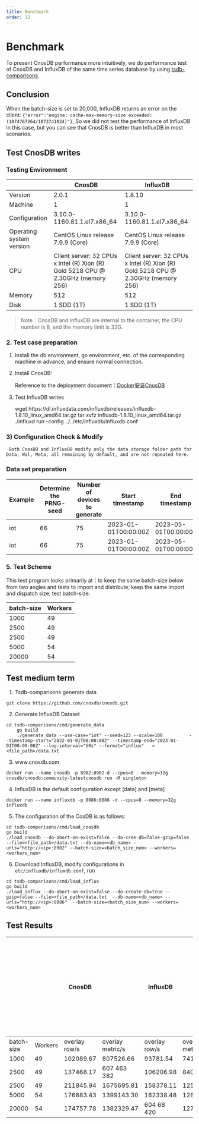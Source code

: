 ```yaml
---
title: Benchmark
order: 12
---
```


# Benchmark

To present CnosDB performance more intuitively, we do performance test of CnosDB and InfluxDB of the same time series database by using [tsdb-comparisons](https://github.com/cnosdb/tsdb-comparisons).

## Conclusion

When the batch-size is set to 20,000, InfluxDB returns an error on the client: `{"error":"engine: cache-max-memory-size exceeded: (1074767264/1073741824)"}`, So we did not test the performance of InfluxDB in this case, but you can see that CnosDB is better than InfluxDB in most scenarios.

## Test CnosDB writes

### Testing Environment

|                          | CnosDB                                                                                                                                    | InfluxDB                                                                                                                                  |
| ------------------------ | ----------------------------------------------------------------------------------------------------------------------------------------- | ----------------------------------------------------------------------------------------------------------------------------------------- |
| Version                  | 2.0.1                                                                                                                                     | 1.8.10                                                                                                                                    |
| Machine                  | 1                                                                                                                                         | 1                                                                                                                                         |
| Configuration            | 3.10.0-1160.81.1.el7.x86_64                                                                                          | 3.10.0-1160.81.1.el7.x86_64                                                                                          |
| Operating system version | CentOS Linux release 7.9.9 (Core)                                                                                      | CentOS Linux release 7.9.9 (Core)                                                                                      |
| CPU                      | Client server: 32 CPUs x Intel (R) Xion (R) Gold 5218 CPU @ 2.30GHz (memory 256) | Client server: 32 CPUs x Intel (R) Xion (R) Gold 5218 CPU @ 2.30GHz (memory 256) |
| Memory                   | 512                                                                                                                                       | 512                                                                                                                                       |
| Disk                     | 1 SDD (1T)                                                                                                             | 1 SDD (1T)                                                                                                             |

> Note：CnosDB and InfluxDB are internal to the container, the CPU number is 8, and the memory limit is 32G.

### 2. Test case preparation

1. Install the db environment, go environment, etc. of the corresponding machine in advance, and ensure normal connection.

2. Install CnosDB:

   Reference to the deployment document：[Docker安装CnosDB](../deemploy)

3. Test InfluxDB writes

   wget https\://dl.influxdata.com/influxdb/releases/influxdb-1.8.10_linux_amd64.tar.gz
   tar xvfz influxdb-1.8.10_linux_amd64.tar.gz
   ./influxd run -config ../../etc/influxdb/influxdb.conf

### 3) Configuration Check & Modify

```
 Both CnosDB and InfluxDB modify only the data storage folder path for Data, Wal, Meta, all remaining by default, and are not repeated here.
```

### Data set preparation

| Example | Determine the PRNG-seed | Number of devices to generate | Start timestamp      | End timestamp        | Interval between readings per device | Target database | Data Size | Data lines |
| ------- | ----------------------- | ----------------------------- | -------------------- | -------------------- | ------------------------------------ | --------------- | --------- | ---------- |
| iot     | 66                      | 75                            | 2023-01-01T00:00:00Z | 2023-05-01T00:00:00Z | 57                                   | CnosDB          | 8G        | 37,342,964 |
| iot     | 66                      | 75                            | 2023-01-01T00:00:00Z | 2023-05-01T00:00:00Z | 57                                   | InfluxDB        | 8G        | 37,342,964 |

### 5. Test Scheme

This test program looks primarily at：to keep the same batch-size below from two angles and tests to import and distribute; keep the same import and dispatch size; test batch-size.

| batch-size | Workers |
| ---------- | ------- |
| 1000       | 49      |
| 2500       | 49      |
| 2500       | 49      |
| 5000       | 54      |
| 20000      | 54      |

## Test medium term

1. Tsdb-comparisons generate data

```shell
git clone https://github.com/cnosdb/cnosdb.git
```

2. Generate InfluxDB Dataset

```shell
cd tsdb-comparisons/cmd/generate_data
   	go build
   	./generate_data --use-case="iot" --seed=123 --scale=100          --timestamp-start="2022-01-01T00:00:00Z" --timestamp-end="2023-01-01T00:00:00Z" --log-interval="50s" --format="influx"   > <file_path>/data.txt
```

3. www\.cnosdb.com

```shell
docker run --name cnosdb -p 8902:8902-d --cpus=8 --memory=32g cnosdb/cnosdb:community-latestcnosdb run -M singleton
```

4. InfluxDB is the default configuration except [data] and [meta]

```shell
docker run --name influxdb -p 8086:8086 -d --cpus=8 --memory=32g influxdb
```

5. The configuration of the CosDB is as follows:

```shell
cd tsdb-comparisons/cmd/load_cnosdb
go build
./load_cnosdb --do-abort-on-exist=false --do-cree-db=false-gzip=false --file=<file_path>/data.txt --db-name=<db_name> -urls="http://<ip>:8902" --batch-size=<batch_size_num> --workers=<workers_num>
```

6. Download InfluxDB, modify configurations in `etc/influxdb/influxdb.conf`, run

```shell
cd tsdb-comparisons/cmd/load_influx
go build
./load_influx --do-abort-on-exist=false --do-create-db=true --gzip=false --file=<file_path>/data.txt  --db-name=<db_name> --urls="http://<ip>:8086"  --batch-size=<batch_size_num> --workers=<workers_num>
```

## Test Results

|            |         | CnosDB        |                  | InfluxDB      |                  | With the increase of concurrent numbers, performance in some scenarios will also be improved, and CnosDB performance has a higher ceiling. |
| ---------- | ------- | ------------- | ---------------- | ------------- | ---------------- | ------------------------------------------------------------------------------------------------------------------------------------------ |
| batch-size | Workers | overlay row/s | overlay metric/s | overlay row/s | overlay metric/s |                                                                                                                                            |
| 1000       | 49      | 102089.67     | 807526.66        | 93781.54      | 741809.55        | 2.5                                                                                                                                        |
| 2500       | 49      | 137468.17     | 607 463 382      | 106206.98     | 840094.40        | 330                                                                                                                                        |
| 2500       | 49      | 211845.94     | 1675695.81       | 158378.11     | 1252766.68       | 43                                                                                                                                         |
| 5000       | 54      | 176883.43     | 1399143.30       | 162338.48     | 1284093.14       | 2.5                                                                                                                                        |
| 20000      | 54      | 174757.78     | 1382329.47       | 604 68 420    | 1270551.00       | 2.5                                                                                                                                        |
